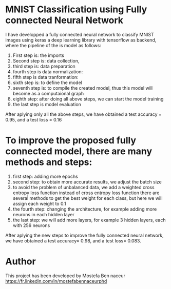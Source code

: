 # MNIST Classification using Fully connected Neural Network

I have developped a fully connected neural network to classify MNIST images using keras a deep learning library with tensorflow as backend, 
where the pipeline of the is model as follows:
1) First step is: the imports
2) Second step is: data collection, 
3) third step is: data preparation
4) fourth step is data normalization:
5) fifth step is data tranformation:
6) sixth step is: to define the model
7) seventh step is: to compile the created model, thus this model will become as a computaional graph
8) eighth step: after doing all above steps, we can start the model training 
9) the last step is model evaluation

After aplying only all the above steps, we have obtained a test accuracy = 0.95, and a test loss = 0.16

# To improve the proposed fully connected model, there are many methods and steps:
1) first step: adding more epochs
2) second step: to obtain more accurate results, we adjust the batch size
3) to avoid the problem of unbalanced data, we add a weighted cross entropy loss function 
instead of cross entropy loss function there are several methods to get the best weight for each class, but here
we will assign each weight to 0.1
4) the fourth step: changing the architecture, for example adding more neurons in each hidden layer
5) the last step: we will add more layers, for example 3 hidden layers, each with 256 neurons

After aplying the new steps to improve the fully connected neural network, we have obtained a test accuracy= 0.98, and a test loss= 0.083.

# Author
This project has been developed by Mostefa Ben naceur https://fr.linkedin.com/in/mostefabennaceurphd
